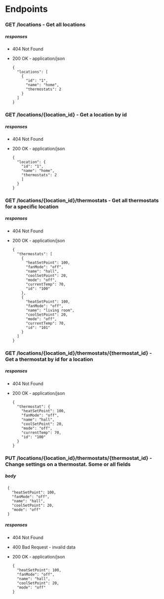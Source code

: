 # Endpoints

### GET /locations - Get all locations
##### responses
- 404 Not Found
- 200 OK - application/json

  ```
  {
    "locations": [
      {
        "id": "1",
        "name": "home",
        "thermostats": 2
      }
    ]
  }
  ```

### GET /locations/{location_id} - Get a location by id
##### responses
- 404 Not Found
- 200 OK - application/json

  ```
  {
    "location": {
      "id": "1",
      "name": "home",
      "thermostats": 2
      ]
    }
  }
  ```

### GET /locations/{location_id}/thermostats - Get all thermostats for a specific location
##### responses
- 404 Not Found
- 200 OK - application/json

  ```
  {
    "thermostats": [
      {
        "heatSetPoint": 100,
        "fanMode": "off",
        "name": "hall",
        "coolSetPoint": 20,
        "mode": "off",
        "currentTemp": 70,
        "id": "100"
      },
      {
        "heatSetPoint": 100,
        "fanMode": "off",
        "name": "living room",
        "coolSetPoint": 20,
        "mode": "off",
        "currentTemp": 70,
        "id": "101"
      }
    ]
  }
  ```

### GET /locations/{location_id}/thermostats/{thermostat_id} - Get a thermostat by id for a location
##### responses
- 404 Not Found
- 200 OK - application/json

  ```
  {
    "thermostat": {
      "heatSetPoint": 100,
      "fanMode": "off",
      "name": "hall",
      "coolSetPoint": 20,
      "mode": "off",
      "currentTemp": 70,
      "id": "100"
    }
  }
  ```

### PUT /locations/{location_id}/thermostats/{thermostat_id} - Change settings on a thermostat. Some or all fields
##### body

 ```
  {
    "heatSetPoint": 100,
    "fanMode": "off",
    "name": "hall",
    "coolSetPoint": 20,
    "mode": "off"
  }
  ```

##### responses
- 404 Not Found
- 400 Bad Request - invalid data
- 200 OK - application/json

  ```
  {
    "heatSetPoint": 100,
    "fanMode": "off",
    "name": "hall",
    "coolSetPoint": 20,
    "mode": "off"
  }
  ```

